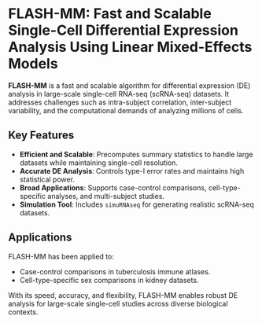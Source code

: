 # FLASH-MM: Fast and Scalable Single-Cell Differential Expression Analysis Using Linear Mixed-Effects Models

**FLASH-MM** is a fast and scalable algorithm for differential expression (DE) analysis in large-scale single-cell RNA-seq (scRNA-seq) datasets. It addresses challenges such as intra-subject correlation, inter-subject variability, and the computational demands of analyzing millions of cells.

## Key Features
- **Efficient and Scalable**: Precomputes summary statistics to handle large datasets while maintaining single-cell resolution.
- **Accurate DE Analysis**: Controls type-I error rates and maintains high statistical power.
- **Broad Applications**: Supports case-control comparisons, cell-type-specific analyses, and multi-subject studies.
- **Simulation Tool**: Includes `simuRNAseq` for generating realistic scRNA-seq datasets.

## Applications
FLASH-MM has been applied to:
- Case-control comparisons in tuberculosis immune atlases.
- Cell-type-specific sex comparisons in kidney datasets.

With its speed, accuracy, and flexibility, FLASH-MM enables robust DE analysis for large-scale single-cell studies across diverse biological contexts.
